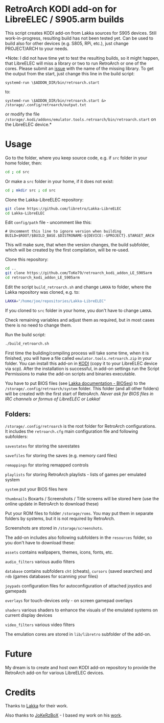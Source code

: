 # RetroArch KODI add-on for LibreELEC / S905.arm builds
This script creates KODI add-on from Lakka sources for S905 devices. Still work-in-progress, resulting build has not been tested yet. Can be used to build also for other devices (e.g. S805, RPi, etc.), just change PROJECT/ARCH to your needs.

*Note: I did not have time yet to test the resulting builds, so it might happen, that LibreELEC will miss a library or two to run RetroArch or one of the cores. Please submit an [issue](https://github.com/ToKe79/retroarch_kodi_addon_LE_S905arm/issues/new) with the name of the missing library. To get the output from the start, just change this line in the build script:
```
systemd-run \$ADDON_DIR/bin/retroarch.start
```
to:
```
systemd-run \$ADDON_DIR/bin/retroarch.start &> /storage/.config/retroarch/output.txt
```
or modify the file `/storage/.kodi/addons/emulator.tools.retroarch/bin/retroarch.start` on the LibreELEC device.*

# Usage
Go to the folder, where you keep source code, e.g. if `src` folder in your home folder, then:

```bash
cd ; cd src
```

Or make a `src` folder in your home, if it does not exist:

```bash
cd ; mkdir src ; cd src
```

Clone the Lakka-LibreELEC repository:

```bash
git clone https://github.com/libretro/Lakka-LibreELEC
cd Lakka-LibreELEC
```

Edit `config/path` file - uncomment like this:

```
# Uncomment this line to ignore version when building
BUILD=$ROOT/$BUILD_BASE.$DISTRONAME-${DEVICE:-$PROJECT}.$TARGET_ARCH
```

This will make sure, that when the version changes, the build subfolder, which will be created by the first compilation, will be re-used.

Clone this repository:

```bash
cd ..
git clone https://github.com/ToKe79/retroarch_kodi_addon_LE_S905arm
cd retroarch_kodi_addon_LE_S905arm
```

Edit the script `build_retroarch.sh` and change `LAKKA` to folder, where the Lakka repository was cloned, e.g. to:

```bash
LAKKA="/home/joe/repositories/Lakka-LibreELEC"
```

If you cloned to `src` folder in your home, you don't have to change `LAKKA`.

Check remaining variables and adjust them as required, but in most cases there is no need to change them.

Run the build script:

```bash
./build_retroarch.sh
```

First time the building/compiling process will take some time, when it is finished, you will have a file called `emulator.tools.retroarch.zip` in your folder. You can install this add-on in [KODI](http://kodi.wiki/view/HOW-TO:Install_add-ons_from_zip_files) (copy it to your LibreELEC device via scp). After the installation is successful, in add-on settings run the Script Permissions to make the add-on scripts and binaries executable.

You have to put BIOS files (see [Lakka documentation - BIOSes](http://www.lakka.tv/doc/BIOSes/)) to the `/storage/.config/retroarch/system` folder. This folder (and all other folders) will be created with the first start of RetroArch. *Never ask for BIOS files in IRC channels or formus of LibreELEC or Lakka!*

## Folders:

`/storage/.config/retroarch` is the root folder for RetroArch configurations. It includes the `retroarch.cfg` main configuration file and following subfolders:

`savestates` for storing the savestates

`savefiles` for storing the saves (e.g. memory card files)

`remappings` for storing remapped controls

`playlists` for storing RetroArch playlists - lists of games per emulated system

`system` put your BIOS files here

`thumbnails` Boxarts / Screenshots / Title screens will be stored here (use the online update in RetroArch to download these)

Put your ROM files to folder `/storage/roms`. You may put them in separate folders by systems, but it is not required by RetroArch.

Screenshots are stored in `/storage/screenshots`.

The add-on includes also following subfolders in the `resources` folder, so you don't have to download these:

`assets` contains wallpapers, themes, icons, fonts, etc.

`audio_filters` various audio filters

`database` contains subfolders `cht` (cheats), `cursors` (saved searches) and `rdb` (games databases for scanning your files)

`joypads` configuration files for autoconfiguration of attached joystics and gamepads

`overlays` for touch-devices only - on screen gamepad overlays

`shaders` various shaders to enhance the visuals of the emulated systems on current display devices

`video_filters` various video filters

The emulation cores are stored in `lib/libretro` subfolder of the add-on.

# Future
My dream is to create and host own KODI add-on repository to provide the RetroArch add-on for various LibreELEC devices.

# Credits
Thanks to [Lakka](http://lakka.tv) for their work.

Also thanks to [JoKeRzBoX](https://github.com/JoKeRzBoX) - I based my work on his [work](https://github.com/JoKeRzBoX/JoKeRzBoX_LibreELEC_Repo_S805).

